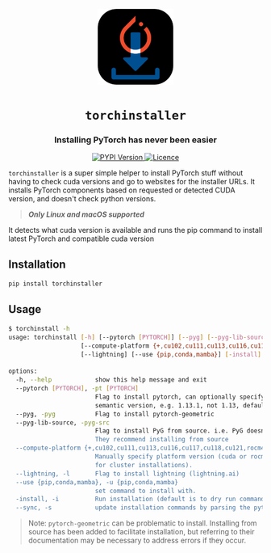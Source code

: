 <p align="center"><div align="center" style="display": none;>
  
<p align="center">
<img alt='icon' width="150" = src="https://github.com/dk0d/torchinstaller/raw/main/assets/torchinstaller_icon.png"/>
</p>
  
# `torchinstaller`

<h3 align="center">Installing PyTorch has never been easier</h3>

</div></p>

<p align="center">

<a href="https://pypi.org/project/torchinstaller/">
  <img alt="PYPI Version" src="https://img.shields.io/pypi/v/torchinstaller?color=blue">
</a>

<a href="https://github.com/dk0d/torchinstaller/blob/main/LICENSE">
  <img alt="Licence" src="https://img.shields.io/pypi/l/torchinstaller">
</a>

</p>

`torchinstaller` is a super simple helper to install PyTorch stuff without having to check cuda versions and go to websites for the installer URLs.
It installs PyTorch components based on requested or detected CUDA version, and doesn't check python versions.

> **_Only Linux and macOS supported_**

It detects what cuda version is available and runs the pip command to install latest PyTorch and compatible cuda version

## Installation

```bash
pip install torchinstaller
```

## Usage

```bash
$ torchinstall -h
usage: torchinstall [-h] [--pytorch [PYTORCH]] [--pyg] [--pyg-lib-source]
                    [--compute-platform {+,cu102,cu111,cu113,cu116,cu117,cu118,cu121,rocm4.0.1,rocm4.1,rocm4.2,rocm4.5.2,rocm5.1.1,rocm5.2,rocm5.4.2,rocm5.6,rocm5.7}]
                    [--lightning] [--use {pip,conda,mamba}] [-install] [--sync]

options:
  -h, --help            show this help message and exit
  --pytorch [PYTORCH], -pt [PYTORCH]
                        Flag to install pytorch, can optionally specify a desired version. Must be full
                        semantic version, e.g. 1.13.1, not 1.13, defaults to `latest`
  --pyg, -pyg           Flag to install pytorch-geometric
  --pyg-lib-source, -pyg-src
                        Flag to install PyG from source. i.e. PyG doesn't support wheels for M1/M2 macs.
                        They recommend installing from source
  --compute-platform {+,cu102,cu111,cu113,cu116,cu117,cu118,cu121,rocm4.0.1,rocm4.1,rocm4.2,rocm4.5.2,rocm5.1.1,rocm5.2,rocm5.4.2,rocm5.6,rocm5.7}, -c {+,cu102,cu111,cu113,cu116,cu117,cu118,cu121,rocm4.0.1,rocm4.1,rocm4.2,rocm4.5.2,rocm5.1.1,rocm5.2,rocm5.4.2,rocm5.6,rocm5.7}
                        Manually specify platform version (cuda or rocm) instead ofauto-detect (useful
                        for cluster installations).
  --lightning, -l       Flag to install lightning (lightning.ai)
  --use {pip,conda,mamba}, -u {pip,conda,mamba}
                        set command to install with.
  -install, -i          Run installation (default is to dry run commands)
  --sync, -s            update installation commands by parsing the pytorch website
```

> Note: `pytorch-geometric` can be problematic to install. Installing from source has been added to facilitate installation, but referring to their documentation may be necessary to address errors if they occur.
